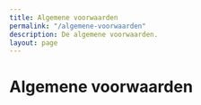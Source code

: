 ```yaml
---
title: Algemene voorwaarden
permalink: "/algemene-voorwaarden"
description: De algemene voorwaarden.
layout: page
---
```

# Algemene voorwaarden